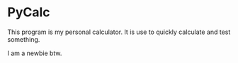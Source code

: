 # PyCalc
This program is my personal calculator.
It is use to quickly calculate and test something.

I am a newbie btw.
